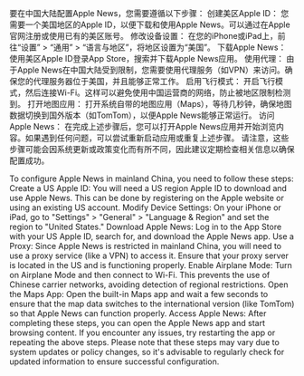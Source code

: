 要在中国大陆配置Apple News，您需要遵循以下步骤：
创建美区Apple ID：
您需要一个美国地区的Apple ID，以便下载和使用Apple News。可以通过在Apple官网注册或使用已有的美区账号。
修改设备设置：
在您的iPhone或iPad上，前往“设置” > “通用” > “语言与地区”，将地区设置为“美国”。
下载Apple News：
使用美区Apple ID登录App Store，搜索并下载Apple News应用。
使用代理：
由于Apple News在中国大陆受到限制，您需要使用代理服务（如VPN）来访问。确保您的代理服务器位于美国，并且能够正常工作。
启用飞行模式：
开启飞行模式，然后连接Wi-Fi。这样可以避免使用中国运营商的网络，防止被地区限制检测到。
打开地图应用：
打开系统自带的地图应用（Maps），等待几秒钟，确保地图数据切换到国外版本（如TomTom），以便Apple News能够正常运行。
访问Apple News：
在完成上述步骤后，您可以打开Apple News应用并开始浏览内容。如果遇到任何问题，可以尝试重新启动应用或重复上述步骤。
请注意，这些步骤可能会因系统更新或政策变化而有所不同，因此建议定期检查相关信息以确保配置成功。 

To configure Apple News in mainland China, you need to follow these steps:
Create a US Apple ID:
You will need a US region Apple ID to download and use Apple News. This can be done by registering on the Apple website or using an existing US account.
Modify Device Settings:
On your iPhone or iPad, go to "Settings" > "General" > "Language & Region" and set the region to "United States."
Download Apple News:
Log in to the App Store with your US Apple ID, search for, and download the Apple News app.
Use a Proxy:
Since Apple News is restricted in mainland China, you will need to use a proxy service (like a VPN) to access it. Ensure that your proxy server is located in the US and is functioning properly.
Enable Airplane Mode:
Turn on Airplane Mode and then connect to Wi-Fi. This prevents the use of Chinese carrier networks, avoiding detection of regional restrictions.
Open the Maps App:
Open the built-in Maps app and wait a few seconds to ensure that the map data switches to the international version (like TomTom) so that Apple News can function properly.
Access Apple News:
After completing these steps, you can open the Apple News app and start browsing content. If you encounter any issues, try restarting the app or repeating the above steps.
Please note that these steps may vary due to system updates or policy changes, so it's advisable to regularly check for updated information to ensure successful configuration.
